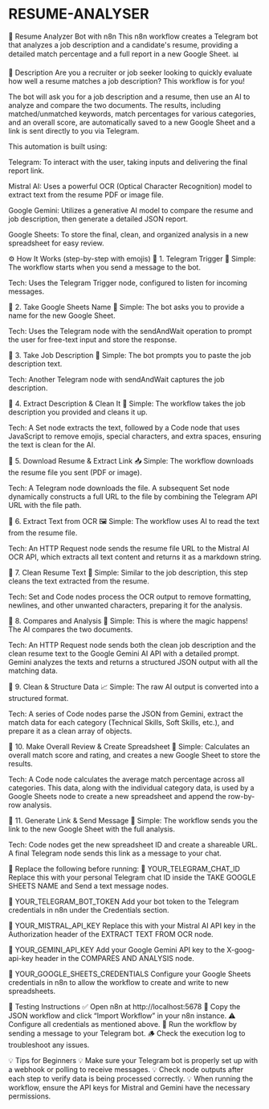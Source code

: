 # RESUME-ANALYSER
🤖 Resume Analyzer Bot with n8n
This n8n workflow creates a Telegram bot that analyzes a job description and a candidate's resume, providing a detailed match percentage and a full report in a new Google Sheet. 📊

📖 Description
Are you a recruiter or job seeker looking to quickly evaluate how well a resume matches a job description? This workflow is for you!

The bot will ask you for a job description and a resume, then use an AI to analyze and compare the two documents. The results, including matched/unmatched keywords, match percentages for various categories, and an overall score, are automatically saved to a new Google Sheet and a link is sent directly to you via Telegram.

This automation is built using:

Telegram: To interact with the user, taking inputs and delivering the final report link.

Mistral AI: Uses a powerful OCR (Optical Character Recognition) model to extract text from the resume PDF or image file.

Google Gemini: Utilizes a generative AI model to compare the resume and job description, then generate a detailed JSON report.

Google Sheets: To store the final, clean, and organized analysis in a new spreadsheet for easy review.

⚙️ How It Works (step-by-step with emojis)
🔹 1. Telegram Trigger 🔔
Simple: The workflow starts when you send a message to the bot.

Tech: Uses the Telegram Trigger node, configured to listen for incoming messages.

🔹 2. Take Google Sheets Name 📝
Simple: The bot asks you to provide a name for the new Google Sheet.

Tech: Uses the Telegram node with the sendAndWait operation to prompt the user for free-text input and store the response.

🔹 3. Take Job Description 📜
Simple: The bot prompts you to paste the job description text.

Tech: Another Telegram node with sendAndWait captures the job description.

🔹 4. Extract Description & Clean It 🧹
Simple: The workflow takes the job description you provided and cleans it up.

Tech: A Set node extracts the text, followed by a Code node that uses JavaScript to remove emojis, special characters, and extra spaces, ensuring the text is clean for the AI.

🔹 5. Download Resume & Extract Link 📥
Simple: The workflow downloads the resume file you sent (PDF or image).

Tech: A Telegram node downloads the file. A subsequent Set node dynamically constructs a full URL to the file by combining the Telegram API URL with the file path.

🔹 6. Extract Text from OCR 🖼️
Simple: The workflow uses AI to read the text from the resume file.

Tech: An HTTP Request node sends the resume file URL to the Mistral AI OCR API, which extracts all text content and returns it as a markdown string.

🔹 7. Clean Resume Text 🧼
Simple: Similar to the job description, this step cleans the text extracted from the resume.

Tech: Set and Code nodes process the OCR output to remove formatting, newlines, and other unwanted characters, preparing it for the analysis.

🔹 8. Compares and Analysis 🧠
Simple: This is where the magic happens! The AI compares the two documents.

Tech: An HTTP Request node sends both the clean job description and the clean resume text to the Google Gemini AI API with a detailed prompt. Gemini analyzes the texts and returns a structured JSON output with all the matching data.

🔹 9. Clean & Structure Data 📈
Simple: The raw AI output is converted into a structured format.

Tech: A series of Code nodes parse the JSON from Gemini, extract the match data for each category (Technical Skills, Soft Skills, etc.), and prepare it as a clean array of objects.

🔹 10. Make Overall Review & Create Spreadsheet 📝
Simple: Calculates an overall match score and rating, and creates a new Google Sheet to store the results.

Tech: A Code node calculates the average match percentage across all categories. This data, along with the individual category data, is used by a Google Sheets node to create a new spreadsheet and append the row-by-row analysis.

🔹 11. Generate Link & Send Message 🔗
Simple: The workflow sends you the link to the new Google Sheet with the full analysis.

Tech: Code nodes get the new spreadsheet ID and create a shareable URL. A final Telegram node sends this link as a message to your chat.

🔁 Replace the following before running:
🔐 YOUR_TELEGRAM_CHAT_ID
Replace this with your personal Telegram chat ID inside the TAKE GOOGLE SHEETS NAME and Send a text message nodes.

🤖 YOUR_TELEGRAM_BOT_TOKEN
Add your bot token to the Telegram credentials in n8n under the Credentials section.

🪪 YOUR_MISTRAL_API_KEY
Replace this with your Mistral AI API key in the Authorization header of the EXTRACT TEXT FROM OCR node.

🔑 YOUR_GEMINI_API_KEY
Add your Google Gemini API key to the X-goog-api-key header in the COMPARES AND ANALYSIS node.

🔐 YOUR_GOOGLE_SHEETS_CREDENTIALS
Configure your Google Sheets credentials in n8n to allow the workflow to create and write to new spreadsheets.

🧪 Testing Instructions
✅ Open n8n at http://localhost:5678
🔧 Copy the JSON workflow and click “Import Workflow” in your n8n instance.
⚠️ Configure all credentials as mentioned above.
🚀 Run the workflow by sending a message to your Telegram bot.
🪵 Check the execution log to troubleshoot any issues.

💡 Tips for Beginners
💡 Make sure your Telegram bot is properly set up with a webhook or polling to receive messages.
💡 Check node outputs after each step to verify data is being processed correctly.
💡 When running the workflow, ensure the API keys for Mistral and Gemini have the necessary permissions.
